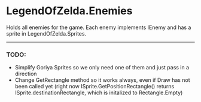 # LegendOfZelda.Enemies
Holds all enemies for the game. Each enemy implements IEnemy and has a sprite in LegendOfZelda.Sprites.

---
### TODO: 
- Simplify Goriya Sprites so we only need one of them and just pass in a direction
- Change GetRectangle method so it works always, even if Draw has not been called yet (right now ISprite.GetPositionRectangle() returns ISprite.destinationRectangle, which is initalized to Rectangle.Empty)